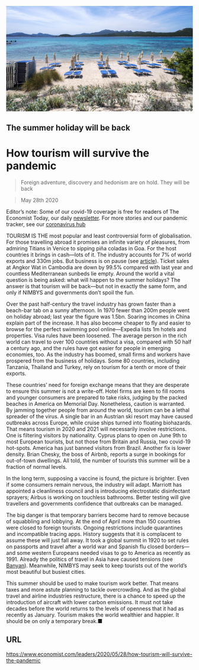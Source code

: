 ![](./images/20200530_LDP501.jpg)

## The summer holiday will be back

# How tourism will survive the pandemic

> Foreign adventure, discovery and hedonism are on hold. They will be back

> May 28th 2020

Editor’s note: Some of our covid-19 coverage is free for readers of The Economist Today, our daily [newsletter](https://www.economist.com/https://my.economist.com/user#newsletter). For more stories and our pandemic tracker, see our [coronavirus hub](https://www.economist.com//news/2020/03/11/the-economists-coverage-of-the-coronavirus)

TOURISM IS THE most popular and least controversial form of globalisation. For those travelling abroad it promises an infinite variety of pleasures, from admiring Titians in Venice to sipping piña coladas in Goa. For the host countries it brings in cash—lots of it. The industry accounts for 7% of world exports and 330m jobs. But business is on pause (see [article](https://www.economist.com//international/2020/05/28/how-china-emerges-from-lockdown-will-affect-global-tourism)). Ticket sales at Angkor Wat in Cambodia are down by 99.5% compared with last year and countless Mediterranean sunbeds lie empty. Around the world a vital question is being asked: what will happen to the summer holidays? The answer is that tourism will be back—but not in exactly the same form, and only if NIMBYS and governments don’t spoil the fun.

Over the past half-century the travel industry has grown faster than a beach-bar tab on a sunny afternoon. In 1970 fewer than 200m people went on holiday abroad; last year the figure was 1.5bn. Soaring incomes in China explain part of the increase. It has also become cheaper to fly and easier to browse for the perfect swimming pool online—Expedia lists 1m hotels and properties. Visa rules have been loosened. The average person in the rich world can travel to over 100 countries without a visa, compared with 50 half a century ago, and the rules have got easier for people in emerging economies, too. As the industry has boomed, small firms and workers have prospered from the business of holidays. Some 80 countries, including Tanzania, Thailand and Turkey, rely on tourism for a tenth or more of their exports.

These countries’ need for foreign exchange means that they are desperate to ensure this summer is not a write-off. Hotel firms are keen to fill rooms and younger consumers are prepared to take risks, judging by the packed beaches in America on Memorial Day. Nonetheless, caution is warranted. By jamming together people from around the world, tourism can be a lethal spreader of the virus. A single bar in an Austrian ski resort may have caused outbreaks across Europe, while cruise ships turned into floating biohazards. That means tourism in 2020 and 2021 will necessarily involve restrictions. One is filtering visitors by nationality. Cyprus plans to open on June 9th to most European tourists, but not those from Britain and Russia, two covid-19 hot-spots. America has just banned visitors from Brazil. Another fix is lower density. Brian Chesky, the boss of Airbnb, reports a surge in bookings for out-of-town dwellings. All told, the number of tourists this summer will be a fraction of normal levels.

In the long term, supposing a vaccine is found, the picture is brighter. Even if some consumers remain nervous, the industry will adapt. Marriott has appointed a cleanliness council and is introducing electrostatic disinfectant sprayers; Airbus is working on touchless bathrooms. Better testing will give travellers and governments confidence that outbreaks can be managed.

The big danger is that temporary barriers become hard to remove because of squabbling and lobbying. At the end of April more than 150 countries were closed to foreign tourists. Ongoing restrictions include quarantines and incompatible tracing apps. History suggests that it is complacent to assume these will just fall away. It took a global summit in 1920 to set rules on passports and travel after a world war and Spanish flu closed borders—and some western Europeans needed visas to go to America as recently as 1991. Already the politics of travel in Asia have caused tensions (see [Banyan](https://www.economist.com//asia/2020/05/28/asian-countries-try-to-build-travel-bubbles)). Meanwhile, NIMBYS may seek to keep tourists out of the world’s most beautiful but busiest cities.

This summer should be used to make tourism work better. That means taxes and more astute planning to tackle overcrowding. And as the global travel and airline industries restructure, there is a chance to speed up the introduction of aircraft with lower carbon emissions. It must not take decades before the world returns to the levels of openness that it had as recently as January. Tourism makes the world wealthier and happier. It should be on only a temporary break.■

## URL

https://www.economist.com/leaders/2020/05/28/how-tourism-will-survive-the-pandemic
